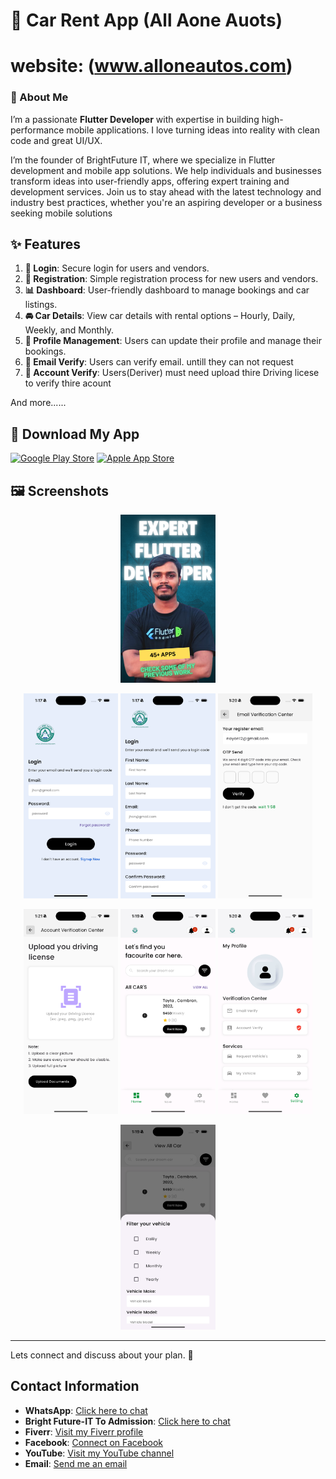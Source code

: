 # 🚗 Car Rent App  (All Aone Auots) 
# website: (www.alloneautos.com) 

### 👋 About Me   
I’m a passionate **Flutter Developer** with expertise in building high-performance mobile applications. I love turning ideas into reality with clean code and great UI/UX.  

I’m the founder of BrightFuture IT, where we specialize in Flutter development and mobile app solutions. We help individuals and businesses transform ideas into user-friendly apps, offering expert training and development services. Join us to stay ahead with the latest technology and industry best practices, whether you're an aspiring developer or a business seeking mobile solutions

## ✨ Features  
1. **🔐 Login**: Secure login for users and vendors.  
2. **📝 Registration**: Simple registration process for new users and vendors.  
3. **📊 Dashboard**: User-friendly dashboard to manage bookings and car listings.  
4. **🚘 Car Details**: View car details with rental options – Hourly, Daily, Weekly, and Monthly.  
5. **👤 Profile Management**: Users can update their profile and manage their bookings. 
6. **👤 Email Verify**: Users can verify email. untill they can not request 
7. **👤 Account Verify**: Users(Deriver) must need upload thire Driving licese to verify thire acount 
<p> And more......</p>

## 📲 Download My App

[![Google Play Store](https://upload.wikimedia.org/wikipedia/commons/7/78/Google_Play_Store_badge_EN.svg)](https://play.google.com/store/apps/details?id=your.app.id)
[![Apple App Store](https://upload.wikimedia.org/wikipedia/commons/6/67/App_Store_(iOS).svg)](https://apps.apple.com/app/idyourappid)

## 🖼️ Screenshots  

<p align ="center">
<a href="https://nayon-coders.brghtfuture-it.com"><img src="screenshot/nayon-coders.png" alt="Nayon Coders" width="30%"/></a>
</p>
<p align="center">
  <img src="screenshot/login.png" alt="Dashboard" width="30%"/>
  <img src="screenshot/signup.png" alt="Car Details" width="30%"/>
  <img src="screenshot/email_verify.png" alt="Payment" width="30%"/>
</p>


<p align="center">
 <img src="screenshot/acount_verify.png" alt="Payment" width="30%"/>
  <img src="screenshot/home.png" alt="Car Details" width="30%"/>
  <img src="screenshot/profile.png" alt="Payment" width="30%"/>
</p>


<p align="center">
  <img src="screenshot/filter.png" alt="Dashboard" width="30%"/>
    
</p>





---
Lets connect and discuss about your plan. 🚀

## Contact Information

- **WhatsApp**: [Click here to chat](https://wa.me/+8801814569747)
- **Bright Future-IT To Admission**: [Click here to chat](https://wa.me/+8801728871234)
- **Fiverr**: [Visit my Fiverr profile](https://www.fiverr.com/programme_web)
- **Facebook**: [Connect on Facebook](https://www.facebook.com/nami.coders/)
- **YouTube**: [Visit my YouTube channel](https://www.youtube.com/@nayon-coders)
- **Email**: [Send me an email](mailto:nayon.coders@gmail.com)

  
